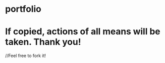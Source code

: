 # portfolio
<!--Please do not copy this code!!! I remind! Please do not copy this code!-->
# If copied, actions of all means will be taken. Thank you!
//Feel free to fork it!
